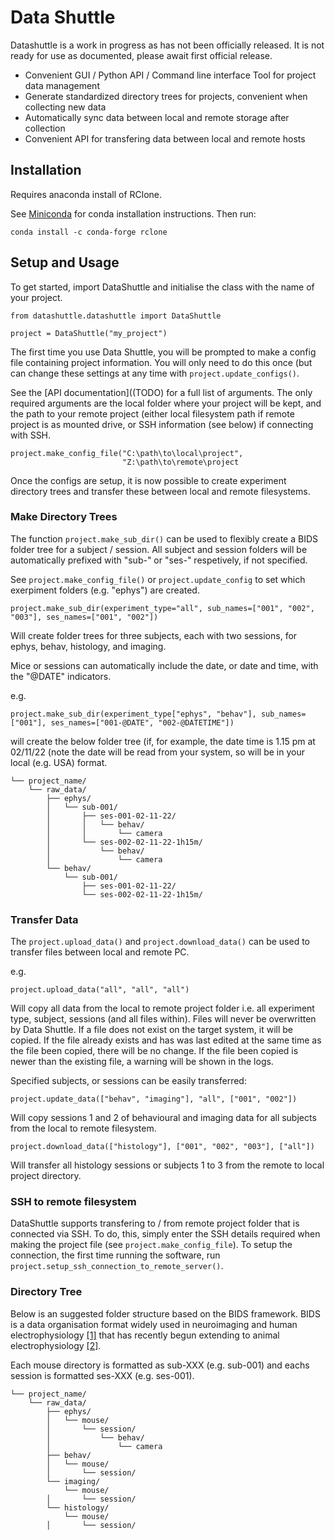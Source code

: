 # Data Shuttle

Datashuttle is a work in progress as has not been officially released. It is not ready for use
as documented, please await first official release.

- Convenient GUI / Python API / Command line interface Tool for project data management
- Generate standardized directory trees for projects, convenient when collecting new data
- Automatically sync data between local and remote storage after collection
- Convenient API for transfering data between local and remote hosts

## Installation

Requires anaconda install of RClone.

See [Miniconda](https://docs.conda.io/en/main/miniconda.html) for conda installation instructions. Then run:

``` 
conda install -c conda-forge rclone
```

## Setup and Usage

To get started, import DataShuttle and initialise the class with the name of your project. 

```
from datashuttle.datashuttle import DataShuttle

project = DataShuttle("my_project")
```
The first time you use Data Shuttle, you will be prompted to make a config file containing project information.
You will only need to do this once (but can change these settings at any time with ```project.update_configs()```.

See the [API documentation]((TODO) for a full list of arguments. The only required arguments are the local
folder where your project will be kept, and the path to your remote project (either local filesystem path if remote
project is as mounted drive, or SSH information (see below) if connecting with SSH.

```
project.make_config_file("C:\path\to\local\project",
                         "Z:\path\to\remote\project
```
Once the configs are setup, it is now possible to create experiment directory trees and transfer these between
local and remote filesystems.

### Make Directory Trees

The function ```project.make_sub_dir()``` can be used to flexibly create a BIDS folder tree for a subject / session. 
All subject and session folders will be automatically prefixed with "sub-" or "ses-" respetively, if not specified.

See ```project.make_config_file()``` 
or ```project.update_config``` to set which exerpiment folders (e.g. "ephys") are created.

```
project.make_sub_dir(experiment_type="all", sub_names=["001", "002", "003"], ses_names=["001", "002"])
```
Will create folder trees for three subjects, each with two sessions, for ephys, behav, histology, and imaging.                    

Mice or sessions can automatically include the date, or date and time, with the "@DATE" indicators.

e.g. 
```
project.make_sub_dir(experiment_type["ephys", "behav"], sub_names=["001"], ses_names=["001-@DATE", "002-@DATETIME"])
```
will create the below folder tree (if, for example, the date time is 1.15 pm at 02/11/22 (note the date will be read from your
system, so will be in your local (e.g. USA) format.

```
└── project_name/
    └── raw_data/
        ├── ephys/
        │   └── sub-001/
        │       ├── ses-001-02-11-22/
        │       │   └── behav/
        │       │       └── camera
        │       └── ses-002-02-11-22-1h15m/
        │           └── behav/
        │               └── camera
        └── behav/
            └── sub-001/
                ├── ses-001-02-11-22/
                └── ses-002-02-11-22-1h15m/
```

### Transfer Data

The ```project.upload_data()``` and ```project.download_data()``` can be used to transfer files between local and remote PC.

e.g.
```
project.upload_data("all", "all", "all")
```
Will copy all data from the local to remote project folder i.e. all experiment type, subject, sessions (and all files within). Files
will never be overwritten by Data Shuttle. If a file does not exist on the target system, it will be copied. If the file
already exists and has was last edited at the same time as the file been copied, there will be no change. If the file
been copied is newer than the existing file, a warning will be shown in the logs.

Specified subjects, or sessions can be easily transferred:
```
project.update_data(["behav", "imaging"], "all", ["001", "002"])
```
Will copy sessions 1 and 2 of behavioural and imaging data for all subjects from the local to remote filesystem.

```
project.download_data(["histology"], ["001", "002", "003"], ["all"])
```
Will transfer all histology sessions or subjects 1 to 3 from the remote to local project directory. 

### SSH to remote filesystem

DataShuttle supports transfering to / from remote project folder that is connected via SSH. To do, this, simply enter the SSH
details required when making the project file (see ```project.make_config_file```). To setup the connection, the 
first time running the software, run ```project.setup_ssh_connection_to_remote_server()```.

### Directory Tree

Below is an suggested folder structure based on the BIDS framework. BIDS is a data organisation format widely used in neuroimaging and human electrophysiology [[1]](https://www.nature.com/articles/s41597-019-0105-7) that has recently begun extending to animal electrophysiology [[2]](https://neurostars.org/t/towards-a-standard-organization-for-animal-electrophysiology-a-new-bids-extension-proposal/18588).

Each mouse directory is formatted as sub-XXX (e.g. sub-001) and eachs session is formatted ses-XXX (e.g. ses-001).
```
└── project_name/
    └── raw_data/
        ├── ephys/
        │   └── mouse/
        │       └── session/
        │           └── behav/
        │               └── camera
        ├── behav/
        │   └── mouse/
        │       └── session/
        └── imaging/
            └── mouse/
        │       └── session/
        └── histology/
            └── mouse/
        │       └── session/    
```                      

